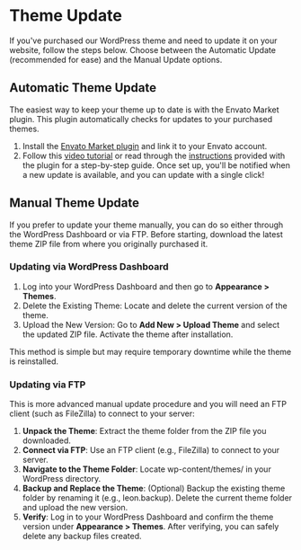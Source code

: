# Theme Update
If you've purchased our WordPress theme and need to update it on your website, follow the steps below. Choose between the Automatic Update (recommended for ease) and the Manual Update options.

## Automatic Theme Update
The easiest way to keep your theme up to date is with the Envato Market plugin. This plugin automatically checks for updates to your purchased themes.

1. Install the [Envato Market plugin](https://www.envato.com/lp/market-plugin/) and link it to your Envato account.
2. Follow this [video tutorial](https://www.youtube.com/watch?v=aPm3D78rJDY) or read through the [instructions](https://www.wpexplorer.com/envato-market-plugin-guide/) provided with the plugin for a step-by-step guide.
Once set up, you'll be notified when a new update is available, and you can update with a single click!

## Manual Theme Update
If you prefer to update your theme manually, you can do so either through the WordPress Dashboard or via FTP. Before starting, download the latest theme ZIP file from where you originally purchased it.

### Updating via WordPress Dashboard
1. Log into your WordPress Dashboard and then go to **Appearance > Themes**.
2. Delete the Existing Theme: Locate and delete the current version of the theme.
3. Upload the New Version: Go to **Add New > Upload Theme** and select the updated ZIP file. Activate the theme after installation.
   
This method is simple but may require temporary downtime while the theme is reinstalled.

### Updating via FTP

This is more advanced manual update procedure and you will need an FTP client (such as FileZilla) to connect to your server:

1. **Unpack the Theme**: Extract the theme folder from the ZIP file you downloaded.
2. **Connect via FTP**: Use an FTP client (e.g., FileZilla) to connect to your server.
3. **Navigate to the Theme Folder**: Locate wp-content/themes/ in your WordPress directory.
4. **Backup and Replace the Theme**:
(Optional) Backup the existing theme folder by renaming it (e.g., leon.backup).
Delete the current theme folder and upload the new version.
5. **Verify**: Log in to your WordPress Dashboard and confirm the theme version under **Appearance > Themes**.
After verifying, you can safely delete any backup files created.
